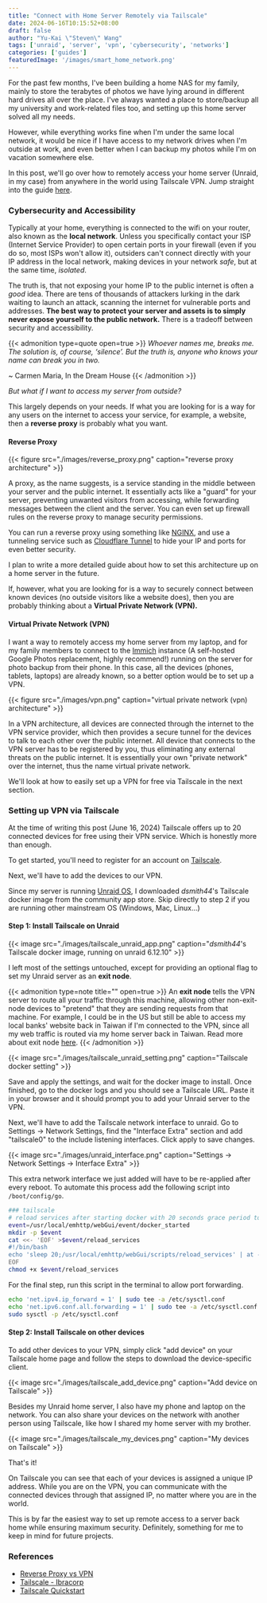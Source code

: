 ```yaml
---
title: "Connect with Home Server Remotely via Tailscale"
date: 2024-06-16T10:15:52+08:00
draft: false
author: "Yu-Kai \"Steven\" Wang"
tags: ['unraid', 'server', 'vpn', 'cybersecurity', 'networks']
categories: ['guides']
featuredImage: '/images/smart_home_network.png'
---
```


For the past few months, I've been building a home NAS for my family, mainly to store the terabytes of photos we have lying around in different hard drives all over the place.
I've always wanted a place to store/backup all my university and work-related files too, and setting up this home server solved all my needs. 

However, while everything works fine when I'm under the same local network, it would be nice if I have access to my network drives when I'm outside at work, 
and even better when I can backup my photos while I'm on vacation somewhere else.

In this post, we'll go over how to remotely access your home server (Unraid, in my case) from anywhere in the world using Tailscale VPN. Jump straight into the guide [here](/posts/connect-with-homeserver-remotely-via-tailscale/#setting-up-vpn-via-tailscale).

### Cybersecurity and Accessibility

Typically at your home, everything is connected to the wifi on your router, also known as the **local network**. Unless you specifically contact your ISP (Internet Service Provider) to open certain ports in your firewall (even if you do so, most ISPs won't allow it), outsiders can't connect directly with your IP address in the local network, making devices in your network *safe*, but at the same time, *isolated*.

The truth is, that not exposing your home IP to the public internet is often a *good* idea. There are tens of thousands of attackers lurking in the dark waiting to launch an attack, scanning the internet for vulnerable ports and addresses. 
**The best way to protect your server and assets is to simply never expose yourself to the public network.** There is a tradeoff between security and accessibility. 

{{< admonition type=quote open=true >}}
*Whoever names me, breaks me. The solution is, of course, ‘silence’. But the truth is, anyone who knows your name can break you in two.*

~ Carmen Maria, In the Dream House
{{< /admonition >}}

*But what if I want to access my server from outside?*

This largely depends on your needs. If what you are looking for is a way for any users on the internet to access your service, for example, a website, then a **reverse proxy** is probably what you want.

#### Reverse Proxy

{{< figure src="./images/reverse_proxy.png" caption="reverse proxy architecture" >}}

A proxy, as the name suggests, is a service standing in the middle between your server and the public internet. It essentially acts like a "guard" for your server, preventing unwanted visitors from accessing, while forwarding messages between the client and the server. You can even set up firewall rules on the reverse proxy to manage security permissions. 

You can run a reverse proxy using something like [NGINX](https://nginx.org/en/), and use a tunneling 
service such as [Cloudflare Tunnel](https://www.cloudflare.com/products/tunnel/) to hide your IP and ports for even better security.

I plan to write a more detailed guide about how to set this architecture up on a home server in the future. 

If, however, what you are looking for is a way to securely connect between known devices (no outside visitors like a website does), then you are probably thinking about a **Virtual Private Network (VPN).**

#### Virtual Private Network (VPN)

I want a way to remotely access my home server from my laptop, and for my family members to connect to the [Immich](https://immich.app/) instance (A self-hosted Google Photos replacement, highly recommend!) running on the server for photo backup from their phone. In this case, all the devices (phones, tablets, laptops) are already known, so a better option would be to set up a VPN. 

{{< figure src="./images/vpn.png" caption="virtual private network (vpn) architecture" >}}

In a VPN architecture, all devices are connected through the internet to the VPN service provider, which then provides a secure tunnel for the devices to talk to each other over the public internet. All device that connects to the VPN server has to be registered by you, thus eliminating any external threats on the public internet. It is essentially your own "private network" over the internet, thus the name virtual private network.

We'll look at how to easily set up a VPN for free via Tailscale in the next section.

### Setting up VPN via Tailscale

At the time of writing this post (June 16, 2024) Tailscale offers up to 20 connected devices for free using their VPN service. Which is honestly more than enough.

To get started, you'll need to register for an account on [Tailscale](https://tailscale.com/).

Next, we'll have to add the devices to our VPN.

Since my server is running [Unraid OS](https://unraid.net/), I downloaded *dsmith44*'s Tailscale docker image from the community app store. Skip directly to step 2 if you are running other mainstream OS (Windows, Mac, Linux...)

#### Step 1: Install Tailscale on Unraid

{{< image src="./images/tailscale_unraid_app.png" caption="*dsmith44*'s Tailscale docker image, running on unraid 6.12.10" >}}

I left most of the settings untouched, except for providing an optional flag to set my Unraid server as an **exit node**.

{{< admonition type=note title="" open=true >}}
An **exit node** tells the VPN server to route all your traffic through this machine, allowing other non-exit-node devices to "pretend" that they are sending requests from that machine. 
For example, I could be in the US but still be able to access my local banks' website back in Taiwan if I'm connected to the VPN, since all my web traffic is routed via my home server back in Taiwan.
Read more about exit node [here](https://tailscale.com/kb/1103/exit-nodes).
{{< /admonition >}}

{{< image src="./images/tailscale_unraid_setting.png" caption="Tailscale docker setting" >}}

Save and apply the settings, and wait for the docker image to install. Once finished, go to the docker logs and you should see a Tailscale URL. Paste it in your browser and it should prompt you 
to add your Unraid server to the VPN.

Next, we'll have to add the Tailscale network interface to unraid. Go to Settings -> Network Settings, find the "Interface Extra" section and add "tailscale0" to the include listening interfaces.
Click apply to save changes.

{{< image src="./images/unraid_interface.png" caption="Settings -> Network Settings -> Interface Extra" >}}

This extra network interface we just added will have to be re-applied after every reboot. To automate this process add the following script into `/boot/config/go`.

```bash
### tailscale
# reload services after starting docker with 20 seconds grace period to allow starting up containers
event=/usr/local/emhttp/webGui/event/docker_started
mkdir -p $event
cat <<- 'EOF' >$event/reload_services
#!/bin/bash
echo 'sleep 20;/usr/local/emhttp/webGui/scripts/reload_services' | at -M now 2>/dev/null
EOF
chmod +x $event/reload_services
```

For the final step, run this script in the terminal to allow port forwarding.
```bash
echo 'net.ipv4.ip_forward = 1' | sudo tee -a /etc/sysctl.conf
echo 'net.ipv6.conf.all.forwarding = 1' | sudo tee -a /etc/sysctl.conf
sudo sysctl -p /etc/sysctl.conf
```

#### Step 2: Install Tailscale on other devices

To add other devices to your VPN, simply click "add device" on your Tailscale home page and follow the steps to download the device-specific client. 

{{< image src="./images/tailscale_add_device.png" caption="Add device on Tailscale" >}}

Besides my Unraid home server, I also have my phone and laptop on the network. You can also share your devices on the network with another person using Tailscale, like how I shared my home server with my brother.

{{< image src="./images/tailscale_my_devices.png" caption="My devices on Tailscale" >}}

That's it!

On Tailscale you can see that each of your devices is assigned a unique IP address. While you are on the VPN, you can communicate with the connected devices through that assigned IP, no matter where you are in the world.

This is by far the easiest way to set up remote access to a server back home while ensuring maximum security. Definitely, something for me to keep in mind for future projects. 

### References
- [Reverse Proxy vs VPN](https://www.netmaker.io/resources/reverse-proxy-vs-vpn-how-to-access-your-remote-web-server)
- [Tailscale - Ibracorp](https://docs.ibracorp.io/tailscale)
- [Tailscale Quickstart](https://tailscale.com/kb/1017/install)